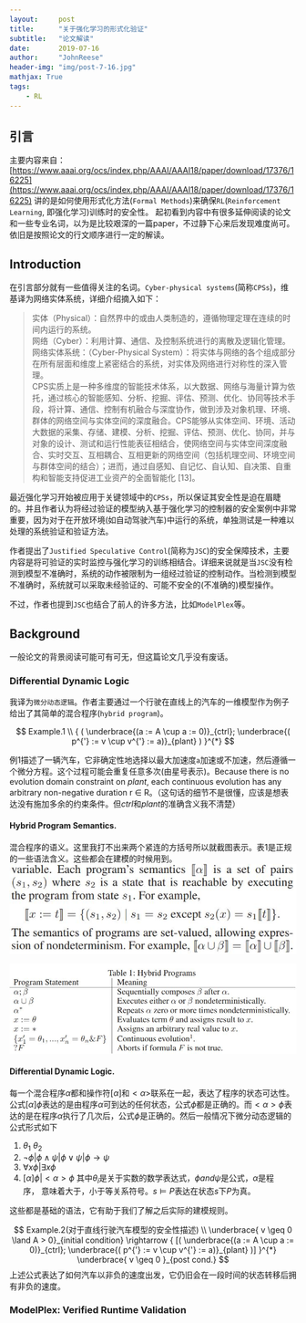 ```yaml
---
layout:     post
title:      "关于强化学习的形式化验证"
subtitle:   "论文解读"
date:       2019-07-16
author:     "JohnReese"
header-img: "img/post-7-16.jpg"
mathjax: True
tags:
    - RL
---
```


## 引言
主要内容来自：[https://www.aaai.org/ocs/index.php/AAAI/AAAI18/paper/download/17376/16225](https://www.aaai.org/ocs/index.php/AAAI/AAAI18/paper/download/17376/16225) 
讲的是如何使用形式化方法(`Formal Methods`)来确保`RL`(`Reinforcement Learning`, 即强化学习)训练时的安全性。
起初看到内容中有很多延伸阅读的论文和一些专业名词，以为是比较艰深的一篇paper，不过静下心来后发现难度尚可。
依旧是按照论文的行文顺序进行一定的解读。

## Introduction
在引言部分就有一些值得关注的名词。`Cyber-physical systems`(简称`CPSs`)，维基译为网络实体系统，详细介绍摘入如下：
> 实体（Physical）：自然界中的或由人类制造的，遵循物理定理在连续的时间内运行的系统。</br>
> 网络（Cyber）：利用计算、通信、及控制系统进行的离散及逻辑化管理。</br>
> 网络实体系统：（Cyber-Physical System）：将实体与网络的各个组成部分在所有层面和维度上紧密结合的系统，对实体及网络进行对称性的深入管理。</br>
> CPS实质上是一种多维度的智能技术体系，以大数据、网络与海量计算为依托，通过核心的智能感知、分析、挖掘、评估、预测、优化、协同等技术手段，将计算、通信、控制有机融合与深度协作，做到涉及对象机理、环境、群体的网络空间与实体空间的深度融合。CPS能够从实体空间、环境、活动大数据的采集、存储、建模、分析、挖掘、评估、预测、优化、协同，并与对象的设计、测试和运行性能表征相结合，使网络空间与实体空间深度融合、实时交互、互相耦合、互相更新的网络空间（包括机理空间、环境空间与群体空间的结合）；进而，通过自感知、自记忆、自认知、自决策、自重构和智能支持促进工业资产的全面智能化 [13]。

最近强化学习开始被应用于关键领域中的`CPSs`，所以保证其安全性是迫在眉睫的。并且作者认为将经过验证的模型纳入基于强化学习的控制器的安全案例中非常重要，因为对于在开放环境(如自动驾驶汽车)中运行的系统，单独测试是一种难以处理的系统验证和验证方法。

作者提出了`Justified Speculative Control`(简称为`JSC`)的安全保障技术，主要内容是将可验证的实时监控与强化学习的训练相结合。详细来说就是当`JSC`没有检测到模型不准确时，系统的动作被限制为一组经过验证的控制动作。当检测到模型不准确时，系统就可以采取未经验证的、可能不安全的(不准确的)模型操作。

不过，作者也提到`JSC`也结合了前人的许多方法，比如`ModelPlex`等。

## Background
一般论文的背景阅读可能可有可无，但这篇论文几乎没有废话。

### Differential Dynamic Logic
我译为`微分动态逻辑`。作者主要通过一个行驶在直线上的汽车的一维模型作为例子给出了其简单的混合程序(`hybrid program`)。

$$
Example.1 \\
{ ( \underbrace{(a := A \cup a := 0)}_{ctrl}; \underbrace{( p^{'} := v \cup v^{'} := a)}_{plant} ) }^{*}
$$

例1描述了一辆汽车，它非确定性地选择以最大加速度`a`加速或不加速，然后遵循一个微分方程。这个过程可能会重复任意多次(由星号表示)。Because there is no evolution domain constraint on *plant*, each continuous evolution has any arbitrary non-negative duration r ∈ R。（这句话的细节不是很懂，应该是想表达没有施加多余的约束条件。但*ctrl*和*plant*的准确含义我不清楚）

#### Hybrid Program Semantics. 
混合程序的语义。这里我打不出来两个紧连的方括号所以就截图表示。表1是正规的一些语法含义。这些都会在建模的时候用到。
![img](/img/2019-7-16/image1.JPG)

![img](/img/2019-7-16/image2.JPG)

#### Differential Dynamic Logic.
每一个混合程序$\alpha$都和操作符$[\alpha]$和$<\alpha>$联系在一起，表达了程序的状态可达性。公式$[\alpha]\phi$表达的是由程序$\alpha$可到达的任何状态，公式$\phi$都是正确的。而$<\alpha>\phi$表达的是在程序$\alpha$执行了几次后，公式$\phi$是正确的。然后一般情况下微分动态逻辑的公式形式如下
1. ${\theta}_1 ~ {\theta}_2$
2. $\neg \phi | \phi \land \psi | \phi \lor \psi | \phi \rightarrow \psi$
3. $\forall x \phi | \exists x \phi$
4. $[\alpha]\phi | <\alpha>\phi$
其中${\theta}_{i}$是关于实数的数学表达式，$\phi and \psi$是公式，$\alpha$是程序，$~$意味着大于，小于等关系符号。$s \models P$表达在状态$s$下$P$为真。

这些都是基础的语法，它有助于我们了解之后实际的建模规则。

$$
Example.2(对于直线行驶汽车模型的安全性描述) \\
\underbrace{ v \geq 0 \land A > 0}_{initial condition} \rightarrow { [( \underbrace{(a := A \cup a := 0)}_{ctrl}; \underbrace{( p^{'} := v \cup v^{'} := a)}_{plant} )] }^{*} \underbrace{ v \geq 0 }_{post cond.}
$$
上述公式表达了如何汽车以非负的速度出发，它仍旧会在一段时间的状态转移后拥有非负的速度。

### ModelPlex: Verified Runtime Validation



